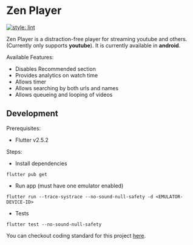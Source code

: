 # Zen Player

[![style: lint](https://img.shields.io/badge/style-lint-4BC0F5.svg)](https://pub.dev/packages/lint)

Zen Player is a distraction-free player for streaming youtube and others.
(Currently only supports **youtube**). It is currently available in **android**.

Available Features:

- Disables Recommended section
- Provides analytics on watch time
- Allows timer
- Allows searching by both urls and names
- Allows queueing and looping of videos

## Development

Prerequisites:

- Flutter v2.5.2

Steps:

- Install dependencies

```shell
flutter pub get
```

- Run app (must have one emulator enabled)

```shell
flutter run --trace-systrace --no-sound-null-safety -d <EMULATOR-DEVICE-ID>
```

- Tests

```shell
flutter test --no-sound-null-safety
```

You can checkout coding standard for this project [here](docs/coding_standard.md).
